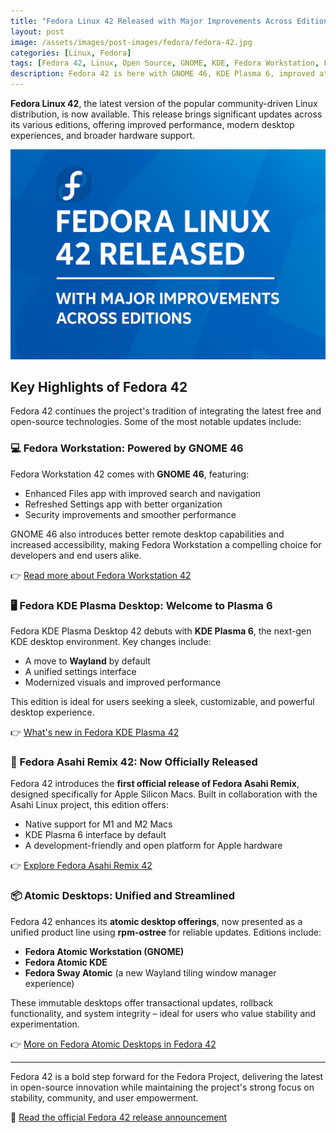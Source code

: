 ```yaml
---
title: "Fedora Linux 42 Released with Major Improvements Across Editions"
layout: post
image: /assets/images/post-images/fedora/fedora-42.jpg
categories: [Linux, Fedora]
tags: [Fedora 42, Linux, Open Source, GNOME, KDE, Fedora Workstation, Fedora KDE, Fedora Atomic, Fedora Asahi]
description: Fedora 42 is here with GNOME 46, KDE Plasma 6, improved atomic desktops, and native support for Apple Silicon via Fedora Asahi Remix.
---
```


**Fedora Linux 42**, the latest version of the popular community-driven Linux distribution, is now available. This release brings significant updates across its various editions, offering improved performance, modern desktop experiences, and broader hardware support.

![Fedora 42 featured image](/assets/images/post-images/fedora/fedora-42.jpg)

## Key Highlights of Fedora 42

Fedora 42 continues the project's tradition of integrating the latest free and open-source technologies. Some of the most notable updates include:

### 💻 Fedora Workstation: Powered by GNOME 46

Fedora Workstation 42 comes with **GNOME 46**, featuring:

- Enhanced Files app with improved search and navigation
- Refreshed Settings app with better organization
- Security improvements and smoother performance

GNOME 46 also introduces better remote desktop capabilities and increased accessibility, making Fedora Workstation a compelling choice for developers and end users alike.

👉 [Read more about Fedora Workstation 42](https://fedoramagazine.org/whats-new-fedora-workstation-42/)

### 🖥️ Fedora KDE Plasma Desktop: Welcome to Plasma 6

Fedora KDE Plasma Desktop 42 debuts with **KDE Plasma 6**, the next-gen KDE desktop environment. Key changes include:

- A move to **Wayland** by default
- A unified settings interface
- Modernized visuals and improved performance

This edition is ideal for users seeking a sleek, customizable, and powerful desktop experience.

👉 [What's new in Fedora KDE Plasma 42](https://fedoramagazine.org/whats-new-for-fedora-kde-plasma-desktop-42/)

### 🍏 Fedora Asahi Remix 42: Now Officially Released

Fedora 42 introduces the **first official release of Fedora Asahi Remix**, designed specifically for Apple Silicon Macs. Built in collaboration with the Asahi Linux project, this edition offers:

- Native support for M1 and M2 Macs
- KDE Plasma 6 interface by default
- A development-friendly and open platform for Apple hardware

👉 [Explore Fedora Asahi Remix 42](https://fedoramagazine.org/fedora-asahi-remix-42-is-now-available/)

### 📦 Atomic Desktops: Unified and Streamlined

Fedora 42 enhances its **atomic desktop offerings**, now presented as a unified product line using **rpm-ostree** for reliable updates. Editions include:

- **Fedora Atomic Workstation (GNOME)**
- **Fedora Atomic KDE**
- **Fedora Sway Atomic** (a new Wayland tiling window manager experience)

These immutable desktops offer transactional updates, rollback functionality, and system integrity – ideal for users who value stability and experimentation.

👉 [More on Fedora Atomic Desktops in Fedora 42](https://fedoramagazine.org/whats-new-for-fedora-atomic-desktops-in-fedora-42/)

---

Fedora 42 is a bold step forward for the Fedora Project, delivering the latest in open-source innovation while maintaining the project's strong focus on stability, community, and user empowerment.

🔗 [Read the official Fedora 42 release announcement](https://fedoramagazine.org/announcing-fedora-linux-42/)
